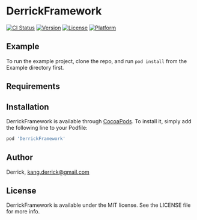 # DerrickFramework

[![CI Status](https://img.shields.io/travis/Derrick/DerrickFramework.svg?style=flat)](https://travis-ci.org/Derrick/DerrickFramework)
[![Version](https://img.shields.io/cocoapods/v/DerrickFramework.svg?style=flat)](https://cocoapods.org/pods/DerrickFramework)
[![License](https://img.shields.io/cocoapods/l/DerrickFramework.svg?style=flat)](https://cocoapods.org/pods/DerrickFramework)
[![Platform](https://img.shields.io/cocoapods/p/DerrickFramework.svg?style=flat)](https://cocoapods.org/pods/DerrickFramework)

## Example

To run the example project, clone the repo, and run `pod install` from the Example directory first.

## Requirements

## Installation

DerrickFramework is available through [CocoaPods](https://cocoapods.org). To install
it, simply add the following line to your Podfile:

```ruby
pod 'DerrickFramework'
```

## Author

Derrick, kang.derrick@gmail.com

## License

DerrickFramework is available under the MIT license. See the LICENSE file for more info.

